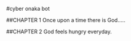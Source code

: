 #cyber onaka bot

##CHAPTER 1
Once upon a time there is God.....

##CHAPTER 2
God feels hungry everyday.
